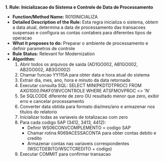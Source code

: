 **1. Rule: Inicializacao do Sistema e Controle de Data de Processamento**
- **Function/Method Name:** R010INICIALIZA
- **Detailed Description of the Rule:** Esta regra inicializa o sistema, obtem a data atual, determina a data de processamento das transacoes suspensas e configura as contas contabeis para diferentes tipos de operacao
- **What it proposes to do:** Preparar o ambiente de processamento e definir parametros de controle
- **Rule Status:** Relevant for Modernization
- **Algorithm:**
  1. Abrir todos os arquivos de saida (AD1GO002, AB1GO002, AB2GO002, AB3GO002)
  2. Chamar funcao YY115A para obter data e hora atual do sistema
  3. Extrair dia, mes, ano, hora e minuto da data retornada
  4. Executar consulta SQL: SELECT MIN(PKDTDTPROC) FROM AXG1000.PAKF018VCONTROLE WHERE ATSFMOVPROC <> 'N'
  5. Se SQLCODE diferente de zero OU resultado menor que zero, exibir erro e cancelar processamento
  6. Converter data obtida para formato dia/mes/ano e armazenar nos titulos do relatorio
  7. Inicializar todas as variaveis de totalizacao com zero
  8. Para cada codigo SAP (3412, 3413, 4412):
     - Definir WS06CONVCOMPLEMENTO = codigo SAP
     - Chamar rotina R069ACESSACONTA para obter contas debito e credito
     - Armazenar contas nas variaveis correspondentes (WSCTDEBITO/WSCTCREDITO + codigo)
  9. Executar COMMIT para confirmar transacao